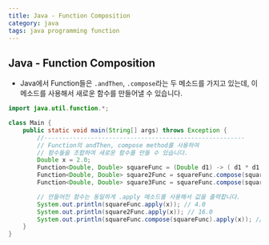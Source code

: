 ```yaml
---
title: Java - Function Composition
category: java
tags: java programming function 
---
```


## Java - Function Composition

- Java에서 Function들은 `.andThen`, `.compose`라는 두 메소드를 가지고 있는데, 이 메소드를 사용해서 새로운 함수를 만들어낼 수 있습니다.

```java
import java.util.function.*;

class Main {
    public static void main(String[] args) throws Exception {
        //--------------------------------------------------------
        // Function의 andThen, compose method를 사용하여
        // 함수들을 조합하여 새로운 함수를 만들 수 있습니다.
        Double x = 2.0;
        Function<Double, Double> squareFunc = (Double d1) -> ( d1 * d1 );
        Function<Double, Double> square2Func = squareFunc.compose(squareFunc);
        Function<Double, Double> square3Func = squareFunc.compose(squareFunc).andThen(squareFunc);

        // 만들어진 함수는 동일하게 .apply 메소드를 사용해서 값을 출력합니다.
        System.out.println(squareFunc.apply(x)); // 4.0
        System.out.println(square2Func.apply(x)); // 16.0
        System.out.println(squareFunc.compose(squareFunc).apply(x)); // 16.0
    }
}
```
